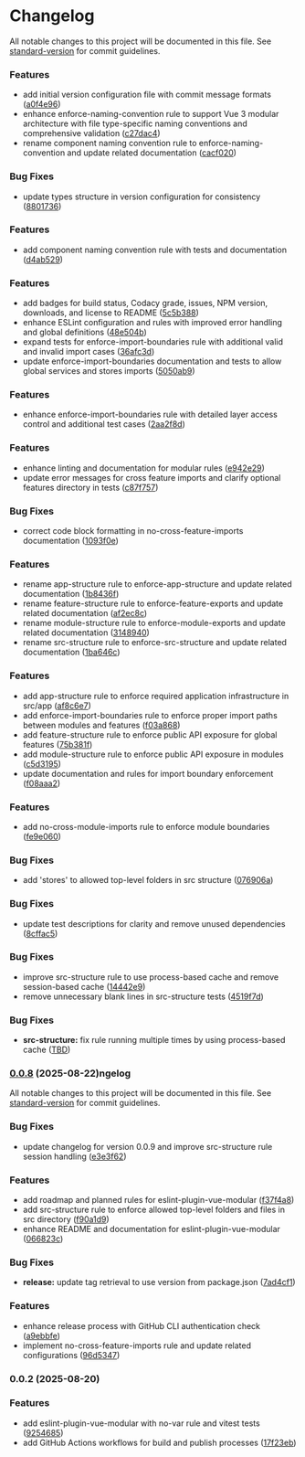 # Changelog

All notable changes to this project will be documented in this file. See [standard-version](https://github.com/conventional-changelog/standard-version) for commit guidelines.



### Features

* add initial version configuration file with commit message formats ([a0f4e96](https://github.com/andrewmolyuk/eslint-plugin-vue-modular/commit/a0f4e969769e2b128b82539eb6da7fc74370125f))
* enhance enforce-naming-convention rule to support Vue 3 modular architecture with file type-specific naming conventions and comprehensive validation ([c27dac4](https://github.com/andrewmolyuk/eslint-plugin-vue-modular/commit/c27dac4601ba5cf9de426625d0ca37f8f21a17ee))
* rename component naming convention rule to enforce-naming-convention and update related documentation ([cacf020](https://github.com/andrewmolyuk/eslint-plugin-vue-modular/commit/cacf020b8ac6e9ee375869b8d944b3b2ca16caeb))


### Bug Fixes

* update types structure in version configuration for consistency ([8801736](https://github.com/andrewmolyuk/eslint-plugin-vue-modular/commit/88017364570ae388bcf3178a707c1c437ec791b3))



### Features

* add component naming convention rule with tests and documentation ([d4ab529](https://github.com/andrewmolyuk/eslint-plugin-vue-modular/commit/d4ab529e6600c8ddc0146b2df859c5ecef3b938b))



### Features

* add badges for build status, Codacy grade, issues, NPM version, downloads, and license to README ([5c5b388](https://github.com/andrewmolyuk/eslint-plugin-vue-modular/commit/5c5b38870d272b7d805ac2999befa89d346b4e41))
* enhance ESLint configuration and rules with improved error handling and global definitions ([48e504b](https://github.com/andrewmolyuk/eslint-plugin-vue-modular/commit/48e504b1d9fc28840cd6525bddbd14d1c43f29cd))
* expand tests for enforce-import-boundaries rule with additional valid and invalid import cases ([36afc3d](https://github.com/andrewmolyuk/eslint-plugin-vue-modular/commit/36afc3d67b6d179fab47b5a88f5259df8af16d66))
* update enforce-import-boundaries documentation and tests to allow global services and stores imports ([5050ab9](https://github.com/andrewmolyuk/eslint-plugin-vue-modular/commit/5050ab98c73bce6137c73fafdf54bc87c7136b8e))



### Features

* enhance enforce-import-boundaries rule with detailed layer access control and additional test cases ([2aa2f8d](https://github.com/andrewmolyuk/eslint-plugin-vue-modular/commit/2aa2f8d74ef7ba7f89b439a41b21cd122d50e31f))



### Features

* enhance linting and documentation for modular rules ([e942e29](https://github.com/andrewmolyuk/eslint-plugin-vue-modular/commit/e942e29156e5b3b0b784ad7df0a7349a7c6f82b4))
* update error messages for cross feature imports and clarify optional features directory in tests ([c87f757](https://github.com/andrewmolyuk/eslint-plugin-vue-modular/commit/c87f757e851c4a35b01d27d071c66b810a3daa8f))


### Bug Fixes

* correct code block formatting in no-cross-feature-imports documentation ([1093f0e](https://github.com/andrewmolyuk/eslint-plugin-vue-modular/commit/1093f0e199d157eb3729db2fb7995badee37eb33))



### Features

* rename app-structure rule to enforce-app-structure and update related documentation ([1b8436f](https://github.com/andrewmolyuk/eslint-plugin-vue-modular/commit/1b8436fe71aec2805911c15dcb7c2ec484e03add))
* rename feature-structure rule to enforce-feature-exports and update related documentation ([af2ec8c](https://github.com/andrewmolyuk/eslint-plugin-vue-modular/commit/af2ec8cba842adff22a3bd0d213dba557a81bed0))
* rename module-structure rule to enforce-module-exports and update related documentation ([3148940](https://github.com/andrewmolyuk/eslint-plugin-vue-modular/commit/31489401eac650d25ad2db8292ba4f5f537be870))
* rename src-structure rule to enforce-src-structure and update related documentation ([1ba646c](https://github.com/andrewmolyuk/eslint-plugin-vue-modular/commit/1ba646cf1c77d735b501e30c7bfee75e915b26ad))



### Features

* add app-structure rule to enforce required application infrastructure in src/app ([af8c6e7](https://github.com/andrewmolyuk/eslint-plugin-vue-modular/commit/af8c6e7cf543709de95ad4a6feaa1b84bf3848a1))
* add enforce-import-boundaries rule to enforce proper import paths between modules and features ([f03a868](https://github.com/andrewmolyuk/eslint-plugin-vue-modular/commit/f03a8687d5032188d9d4af00bd73c1c33df60466))
* add feature-structure rule to enforce public API exposure for global features ([75b381f](https://github.com/andrewmolyuk/eslint-plugin-vue-modular/commit/75b381f8cec628e2d2a01876ecd2f84a9cf508ad))
* add module-structure rule to enforce public API exposure in modules ([c5d3195](https://github.com/andrewmolyuk/eslint-plugin-vue-modular/commit/c5d3195eca5df025da5d657c1ff1ac7bae262ade))
* update documentation and rules for import boundary enforcement ([f08aaa2](https://github.com/andrewmolyuk/eslint-plugin-vue-modular/commit/f08aaa23f5a1dae5fc8d8c18e427cfa34ef2aa87))




### Features

* add no-cross-module-imports rule to enforce module boundaries ([fe9e060](https://github.com/andrewmolyuk/eslint-plugin-vue-modular/commit/fe9e06083d8b241b043fd91d0504cd92f2347500))


### Bug Fixes

* add 'stores' to allowed top-level folders in src structure ([076906a](https://github.com/andrewmolyuk/eslint-plugin-vue-modular/commit/076906ad0e032e779994cdf764fdfc0244634cf3))



### Bug Fixes

* update test descriptions for clarity and remove unused dependencies ([8cffac5](https://github.com/andrewmolyuk/eslint-plugin-vue-modular/commit/8cffac590d8e3f2e2472ba1d65372e1fa1805cf2))



### Bug Fixes

* improve src-structure rule to use process-based cache and remove session-based cache ([14442e9](https://github.com/andrewmolyuk/eslint-plugin-vue-modular/commit/14442e96f23f9152d082a0fe0107844d5ec6c546))
* remove unnecessary blank lines in src-structure tests ([4519f7d](https://github.com/andrewmolyuk/eslint-plugin-vue-modular/commit/4519f7d458854a1ffa0de87aaef301783dc1b823))



### Bug Fixes

* **src-structure:** fix rule running multiple times by using process-based cache ([TBD](https://github.com/andrewmolyuk/eslint-plugin-vue-modular/commit/TBD))

### [0.0.8](https://github.com/andrewmolyuk/eslint-plugin-vue-modular/compare/v0.0.7...v0.0.8) (2025-08-22)ngelog

All notable changes to this project will be documented in this file. See [standard-version](https://github.com/conventional-changelog/standard-version) for commit guidelines.



### Bug Fixes

* update changelog for version 0.0.9 and improve src-structure rule session handling ([e3e3f62](https://github.com/andrewmolyuk/eslint-plugin-vue-modular/commit/e3e3f6202a0e74c9faa957566bfaef847700814b))



### Features

* add roadmap and planned rules for eslint-plugin-vue-modular ([f37f4a8](https://github.com/andrewmolyuk/eslint-plugin-vue-modular/commit/f37f4a8924ed3c4ff7dbae1b6c626bb47cc312f8))
* add src-structure rule to enforce allowed top-level folders and files in src directory ([f90a1d9](https://github.com/andrewmolyuk/eslint-plugin-vue-modular/commit/f90a1d98fbfd11e16096399f51112039781a1045))
* enhance README and documentation for eslint-plugin-vue-modular ([066823c](https://github.com/andrewmolyuk/eslint-plugin-vue-modular/commit/066823cda292843324a9531ab3a418fff851fdcd))



### Bug Fixes

* **release:** update tag retrieval to use version from package.json ([7ad4cf1](https://github.com/andrewmolyuk/eslint-plugin-vue-modular/commit/7ad4cf191ddc5c88330f63ab3e6689f733a2a82a))

### Features

* enhance release process with GitHub CLI authentication check ([a9ebbfe](https://github.com/andrewmolyuk/eslint-plugin-vue-modular/commit/a9ebbfed2552683fb109d8113f0ef81b55a58850))
* implement no-cross-feature-imports rule and update related configurations ([96d5347](https://github.com/andrewmolyuk/eslint-plugin-vue-modular/commit/96d5347146e2f0bced223ea323a6164b27b09237))

### 0.0.2 (2025-08-20)


### Features

* add eslint-plugin-vue-modular with no-var rule and vitest tests ([9254685](https://github.com/andrewmolyuk/eslint-plugin-vue-modular/commit/925468588af4ec729976d92a3ce1b00fd5e889cf))
* add GitHub Actions workflows for build and publish processes ([17f23eb](https://github.com/andrewmolyuk/eslint-plugin-vue-modular/commit/17f23eb99988fde5aaa8137d0a5eabe34a45f96e))
